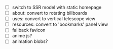 - [ ] switch to SSR model with static homepage
- [ ] about: convert to rotating billboards
- [ ] uses: convert to vertical telescope view
- [ ] resources: convert to 'bookmarks' panel view
- [ ] fallback favicon
- [ ] anime js?
- [ ] animation blobs?